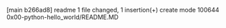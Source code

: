 [main b266ad8] readme
 1 file changed, 1 insertion(+)
 create mode 100644 0x00-python-hello_world/README.MD
